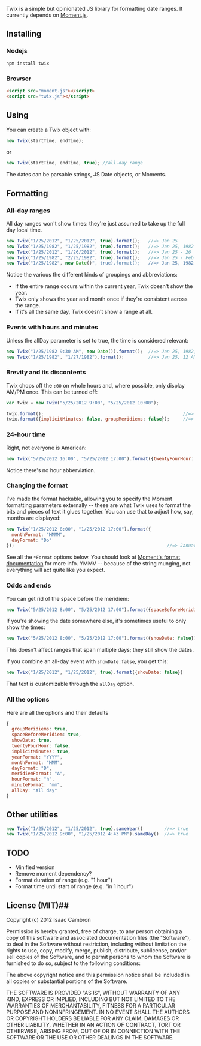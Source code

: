 Twix is a simple but opinionated JS library for formatting date ranges. It currently depends on [Moment.js](http://momentjs.com/).

## Installing ##

### Nodejs ###

    npm install twix

### Browser ###

```html
<script src="moment.js"></script>
<script src="twix.js"></script>
```

## Using ##

You can create a Twix object with:

```js
new Twix(startTime, endTime);
```

or

```js
new Twix(startTime, endTime, true); //all-day range
```

The dates can be parsable strings, JS Date objects, or Moments.

## Formatting ##

### All-day ranges ###

All day ranges won't show times: they're just assumed to take up the full day local time.

```js
new Twix("1/25/2012", "1/25/2012", true).format();   //=> Jan 25
new Twix("1/25/1982", "1/25/1982", true).format();   //=> Jan 25, 1982
new Twix("1/25/2012", "1/26/2012", true).format();   //=> Jan 25 - 26
new Twix("1/25/1982", "2/25/1982", true).format();   //=> Jan 25 - Feb 25, 1982
new Twix("1/25/1982", new Date()", true).format();   //=> Jan 25, 1982 - Jan 9, 2012
```

Notice the various the different kinds of groupings and abbreviations:
 * If the entire range occurs within the current year, Twix doesn't show the year.
 * Twix only shows the year and month once if they're consistent across the range.
 * If it's all the same day, Twix doesn't show a range at all.

### Events with hours and minutes ###

Unless the allDay parameter is set to true, the time is considered relevant:

```js
new Twix("1/25/1982 9:30 AM", new Date()).format();  //=> Jan 25, 1982, 9:30 AM - Jan 9, 2012, 3:05 AM
new Twix("1/25/1982", "1/27/1982").format();         //=> Jan 25, 12 AM - Jan 27, 12 AM, 1982
```

### Brevity and its discontents ###

Twix chops off the `:00` on whole hours and, where possible, only display AM/PM once. This can be turned off:

```js
var twix = new Twix("5/25/2012 9:00", "5/25/2012 10:00");

twix.format();                                                    //=> May 25, 9 - 10 AM
twix.format({implicitMinutes: false, groupMeridiems: false});     //=> May 25, 9:00 AM - 10:00 AM
```

### 24-hour time ###

Right, not everyone is American:

```js
new Twix("5/25/2012 16:00", "5/25/2012 17:00").format({twentyFourHour: true});  //=> May 25, 16:00 - 17:00.
```

Notice there's no hour abberviation.

### Changing the format ###

I've made the format hackable, allowing you to specify the Moment formatting parameters externally -- these are what Twix uses to format the bits and pieces of text it glues together. You can use that to adjust how, say, months are displayed:

```js
new Twix("1/25/2012 8:00", "1/25/2012 17:00").format({
  monthFormat: "MMMM",
  dayFormat: "Do"
});                                                         //=> January 25th, 8 AM - 5 PM
```

See all the `*Format` options below. You should look at [Moment's format documentation](http://momentjs.com/docs/#/display/format) for more info. YMMV -- because of the string munging, not everything will act quite like you expect.

### Odds and ends ###

You can get rid of the space before the meridiem:

```js
new Twix("5/25/2012 8:00", "5/25/2012 17:00").format({spaceBeforeMeridiem: false})  //=> May 25, 8AM - 5PM
```

If you're showing the date somewhere else, it's sometimes useful to only show the times:

```js
new Twix("5/25/2012 8:00", "5/25/2012 17:00").format({showDate: false})            //=> 8 AM - 5 PM
```

This doesn't affect ranges that span multiple days; they still show the dates.

If you combine an all-day event with `showDate:false`, you get this:

```js
new Twix("1/25/2012", "1/25/2012", true).format({showDate: false})                //=> All day
```

That text is customizable through the `allDay` option.

### All the options ###

Here are all the options and their defaults

```js
{
  groupMeridiems: true,
  spaceBeforeMeridiem: true,
  showDate: true,
  twentyFourHour: false,
  implicitMinutes: true,
  yearFormat: "YYYY",
  monthFormat: "MMM",
  dayFormat: "D",
  meridiemFormat: "A",
  hourFormat: "h",
  minuteFormat: "mm",
  allDay: "All day"
}
```

## Other utilities ##

```js
new Twix("1/25/2012", "1/25/2012", true).sameYear()        //=> true
new Twix("1/25/2012 9:00", "1/25/2012 4:43 PM").sameDay()  //=> true
```

## TODO ##

 * Minified version
 * Remove moment dependency?
 * Format duration of range (e.g. "1 hour")
 * Format time until start of range (e.g. "in 1 hour")

## License (MIT)##

Copyright (c) 2012 Isaac Cambron

Permission is hereby granted, free of charge, to any person obtaining a copy of this software and associated documentation files (the "Software"), to deal in the Software without restriction, including without limitation the rights to use, copy, modify, merge, publish, distribute, sublicense, and/or sell copies of the Software, and to permit persons to whom the Software is furnished to do so, subject to the following conditions:

The above copyright notice and this permission notice shall be included in all copies or substantial portions of the Software.

THE SOFTWARE IS PROVIDED "AS IS", WITHOUT WARRANTY OF ANY KIND, EXPRESS OR IMPLIED, INCLUDING BUT NOT LIMITED TO THE WARRANTIES OF MERCHANTABILITY, FITNESS FOR A PARTICULAR PURPOSE AND NONINFRINGEMENT. IN NO EVENT SHALL THE AUTHORS OR COPYRIGHT HOLDERS BE LIABLE FOR ANY CLAIM, DAMAGES OR OTHER LIABILITY, WHETHER IN AN ACTION OF CONTRACT, TORT OR OTHERWISE, ARISING FROM, OUT OF OR IN CONNECTION WITH THE SOFTWARE OR THE USE OR OTHER DEALINGS IN THE SOFTWARE.